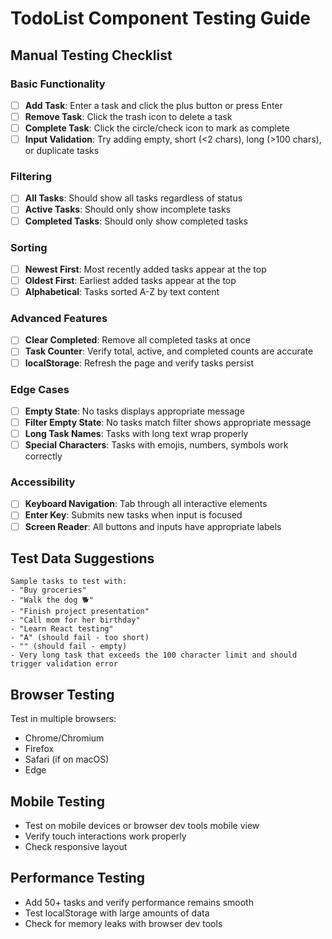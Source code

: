 
# TodoList Component Testing Guide

## Manual Testing Checklist

### Basic Functionality
- [ ] **Add Task**: Enter a task and click the plus button or press Enter
- [ ] **Remove Task**: Click the trash icon to delete a task
- [ ] **Complete Task**: Click the circle/check icon to mark as complete
- [ ] **Input Validation**: Try adding empty, short (<2 chars), long (>100 chars), or duplicate tasks

### Filtering
- [ ] **All Tasks**: Should show all tasks regardless of status
- [ ] **Active Tasks**: Should only show incomplete tasks
- [ ] **Completed Tasks**: Should only show completed tasks

### Sorting
- [ ] **Newest First**: Most recently added tasks appear at the top
- [ ] **Oldest First**: Earliest added tasks appear at the top  
- [ ] **Alphabetical**: Tasks sorted A-Z by text content

### Advanced Features
- [ ] **Clear Completed**: Remove all completed tasks at once
- [ ] **Task Counter**: Verify total, active, and completed counts are accurate
- [ ] **localStorage**: Refresh the page and verify tasks persist

### Edge Cases
- [ ] **Empty State**: No tasks displays appropriate message
- [ ] **Filter Empty State**: No tasks match filter shows appropriate message
- [ ] **Long Task Names**: Tasks with long text wrap properly
- [ ] **Special Characters**: Tasks with emojis, numbers, symbols work correctly

### Accessibility
- [ ] **Keyboard Navigation**: Tab through all interactive elements
- [ ] **Enter Key**: Submits new tasks when input is focused
- [ ] **Screen Reader**: All buttons and inputs have appropriate labels

## Test Data Suggestions

```
Sample tasks to test with:
- "Buy groceries"
- "Walk the dog 🐕"
- "Finish project presentation"
- "Call mom for her birthday"
- "Learn React testing"
- "A" (should fail - too short)
- "" (should fail - empty)
- Very long task that exceeds the 100 character limit and should trigger validation error
```

## Browser Testing
Test in multiple browsers:
- Chrome/Chromium
- Firefox
- Safari (if on macOS)
- Edge

## Mobile Testing
- Test on mobile devices or browser dev tools mobile view
- Verify touch interactions work properly
- Check responsive layout

## Performance Testing
- Add 50+ tasks and verify performance remains smooth
- Test localStorage with large amounts of data
- Check for memory leaks with browser dev tools
